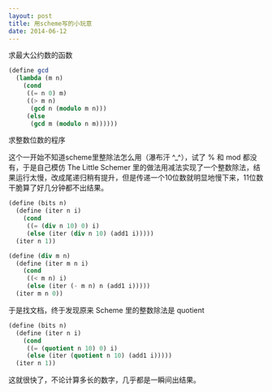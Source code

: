 ```yaml
---
layout: post
title: 用scheme写的小玩意
date: 2014-06-12
---
```


求最大公约数的函数

```scheme
(define gcd
  (lambda (m n)
    (cond
     ((= n 0) m)
     ((> m n)
      (gcd n (modulo m n)))
     (else
      (gcd m (modulo n m))))))
```

求整数位数的程序

这个一开始不知道scheme里整除法怎么用（瀑布汗 ^_^），试了 % 和 mod 都没有，于是自己模仿 The Little Schemer 里的做法用减法实现了一个整数除法，结果运行太慢，改成尾递归稍有提升，但是传递一个10位数就明显地慢下来，11位数干脆算了好几分钟都不出结果。

```scheme
(define (bits n)
  (define (iter n i)
    (cond
     ((= (div n 10) 0) i)
     (else (iter (div n 10) (add1 i)))))
  (iter n 1))

(define (div m n)
  (define (iter m n i)
    (cond
     ((< m n) i)
     (else (iter (- m n) n (add1 i)))))
  (iter m n 0))
```

于是找文档，终于发现原来 Scheme 里的整数除法是 quotient

```scheme
(define (bits n)
  (define (iter n i)
    (cond
     ((= (quotient n 10) 0) i)
     (else (iter (quotient n 10) (add1 i)))))
  (iter n 1))
```

这就很快了，不论计算多长的数字，几乎都是一瞬间出结果。